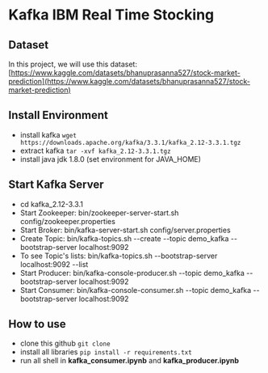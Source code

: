 # Kafka IBM Real Time Stocking

## Dataset

In this project, we will use this dataset:
[https://www.kaggle.com/datasets/bhanuprasanna527/stock-market-prediction](https://www.kaggle.com/datasets/bhanuprasanna527/stock-market-prediction)

## Install Environment

- install kafka ```wget https://downloads.apache.org/kafka/3.3.1/kafka_2.12-3.3.1.tgz```
- extract kafka ```tar -xvf kafka_2.12-3.3.1.tgz```
- install java jdk 1.8.0 (set environment for JAVA_HOME)


## Start Kafka Server

- cd kafka_2.12-3.3.1
- Start Zookeeper: bin/zookeeper-server-start.sh config/zookeeper.properties
- Start Broker: bin/kafka-server-start.sh config/server.properties
- Create Topic: bin/kafka-topics.sh --create --topic demo_kafka --bootstrap-server localhost:9092
- To see Topic's lists:  bin/kafka-topics.sh --bootstrap-server localhost:9092 --list
- Start Producer: bin/kafka-console-producer.sh --topic demo_kafka --bootstrap-server localhost:9092
- Start Consumer: bin/kafka-console-consumer.sh --topic demo_kafka --bootstrap-server localhost:9092

## How to use

- clone this github ```git clone ```
- install all libraries ```pip install -r requirements.txt```
- run all shell in **kafka_consumer.ipynb** and **kafka_producer.ipynb**
